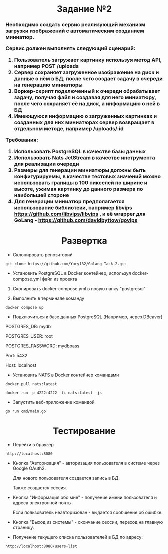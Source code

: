 <h1 align="center">Задание №2</h1>
<h3 align="left">Необходимо создать сервис реализующий механизм загрузки изображений с автоматическим созданием миниатюр.

Сервис должен выполнять следующий сценарий:
1.	Пользователь загружает картинку используя метод API, например POST /uploads
2.	Сервер сохраняет загруженное изображение на диск и данные о нём в БД, после чего создает задачу в очереди на генерацию миниатюры
3.	Воркер-скрипт подключенный к очереди обрабатывает задачу, получая файл и создавая для него миниатюру, после чего сохраняет её на диск, а информацию о ней в БД
4.	Имеющуюся информацию о загруженных картинках и созданных для них миниатюрах сервер возвращает в отдельном методе, например /uploads/:id

Требования:
1.	Использовать PostgreSQL в качестве базы данных
2.	Использовать Nats JetStream в качестве инструмента для реализации очереди
3.	Размеры для генерации миниатюры должны быть конфигурируемы, в качестве тестовых значений можно использовать границы в 100 пикселей по ширине и высоте, ужимая картинку до данного размера по наибольшей стороне
4.	Для генерации миниатюр предполагается использование библиотеки, например libvips https://github.com/libvips/libvips , и её wrapper для GoLang - https://github.com/davidbyttow/govips
</h3>

<h1 align="center">Развертка</h1>

- Склонировать репозиторий
```
git clone https://github.com/Yury132/Golang-Task-2.git
```
- Установить PostgreSQL в Docker контейнер, используя docker-compose.yml файл из проекта
  
1. Скопировать docker-compose.yml в новую папку "postgresql"
  
2. Выполнить в терминале команду
```
docker compose up
```
- Подключиться к базе данных PostgreSQL (Например, через DBeaver)

POSTGRES_DB: mydb

POSTGRES_USER: root

POSTGRES_PASSWORD: mydbpass

Port: 5432

Host: localhost

- Установить NATS в Docker контейнер командами
```
docker pull nats:latest
```
```
docker run -p 4222:4222 -ti nats:latest -js
```

- Запустить веб-приложение командой
```
go run cmd/main.go
```

<h1 align="center">Тестирование</h1>

- Перейти в браузер

```
http://localhost:8080
```

- Кнопка "Авторизация" - авторизация пользователя в системе через Google OAuth2.

  Для нового пользователя создается запись в БД.

  Также создается сессия.
- Кнопка "Информация обо мне" - получение имени пользователя и адреса электронной почты.

  Если пользователь неавторизован - выдается сообщение об ошибке.
- Кнопка "Выход из системы" - окончание сессии, переход на главную страницу.
- Получение текущего списка пользователей в БД по адресу:

```
http://localhost:8080/users-list
```
